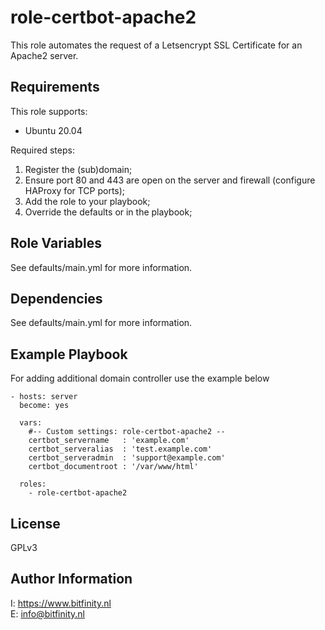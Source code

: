 role-certbot-apache2
=========

This role automates the request of a Letsencrypt SSL Certificate for an Apache2 server.

Requirements
------------

This role supports:
- Ubuntu 20.04

Required steps:
1. Register the (sub)domain; 
2. Ensure port 80 and 443 are open on the server and firewall (configure HAProxy for TCP ports);
3. Add the role to your playbook;
4. Override the defaults or in the playbook;

Role Variables
--------------

See defaults/main.yml for more information.

Dependencies
------------

See defaults/main.yml for more information.

Example Playbook
----------------

For adding additional domain controller use the example below

    - hosts: server
      become: yes

      vars:
        #-- Custom settings: role-certbot-apache2 --
        certbot_servername   : 'example.com'
        certbot_serveralias  : 'test.example.com'
        certbot_serveradmin  : 'support@example.com'
        certbot_documentroot : '/var/www/html'
        
      roles:
        - role-certbot-apache2

License
-------

GPLv3

Author Information
------------------

I: https://www.bitfinity.nl \
E: info@bitfinity.nl

